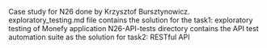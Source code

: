 Case study for N26 done by Krzysztof Bursztynowicz. \
exploratory_testing.md file contains the solution for the task1: exploratory testing of Monefy application
N26-API-tests directory contains the API test automation suite as the solution for task2: RESTful API

